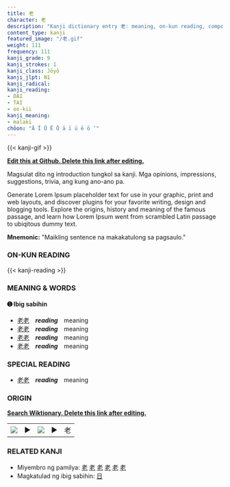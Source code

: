 ```yaml
---
title: 老
character: 老
description: "Kanji dictionary entry 老: meaning, on-kun reading, compounds, origin, related kanji"
content_type: kanji
featured_image: "/老.gif"
weight: 111
frequency: 111
kanji_grade: 9
kanji_strokes: 1
kanji_class: Jōyō
kanji_jlpt: N1
kanji_radical: 
kanji_reading: 
- DAI
- TAI
- oo-kii
kanji_meaning:
- malaki
chōon: "Ā Ī Ū Ē Ō ā ī ū ē ō ’"
---
```

[//]: # (Don't edit the line below. Kanji animated GIF code is automatically generated.)
{{< kanji-gif >}}

[//]: # (Edit below this line.)

**[Edit this at Github. Delete this link after editing.](https://github.com/tim0g/tim/tree/main/content/kanji/老/index.md)**

Magsulat dito ng introduction tungkol sa kanji. Mga opinions, impressions, suggestions, trivia, ang kung ano-ano pa.

Generate Lorem Ipsum placeholder text for use in your graphic, print and web layouts, and discover plugins for your favorite writing, design and blogging tools. Explore the origins, history and meaning of the famous passage, and learn how Lorem Ipsum went from scrambled Latin passage to ubiqitous dummy text.
 
**Mnemonic:** "Maikling sentence na makakatulong sa pagsaulo."

### ON-KUN READING

[//]: # (Don't edit the line below. ON-KUN READING code is automatically generated.)
{{< kanji-reading >}}

### MEANING & WORDS

#### ➊ **Ibig sabihin**
  - [老](../老)[老](../老)　***reading***　meaning
  - [老](../老)[老](../老)　***reading***　meaning
  - [老](../老)[老](../老)　***reading***　meaning
  - [老](../老)[老](../老)　***reading***　meaning

### SPECIAL READING
  - [老](../老)[老](../老)　***reading***　meaning

### ORIGIN

**[Search Wiktionary. Delete this link after editing.](https://wiktionary.org/wiki/老)**
<table class="kanji-table"><tr><td>
<img src="60px-老-bronze.svg.png">
</td><td>▶</td><td>
<img src="60px-老-oracle.svg.png">
</td><td>▶</td>
<td class="kanji-origin">老</td>
</tr></table>

### RELATED KANJI
- Miyembro ng pamilya: [老](../老) [老](../老) [老](../老) [老](../老) [老](../老) [老](../老)
- Magkatulad ng ibig sabihin: [日](../日)
